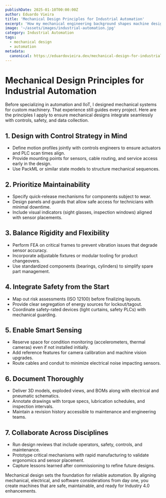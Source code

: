 ```yaml
---
publishDate: 2025-01-10T00:00:00Z
author: Eduardo Vieira
title: 'Mechanical Design Principles for Industrial Automation'
excerpt: 'How my mechanical engineering background shapes machine design that integrates smoothly with modern controls and IIoT.'
image: '~/assets/images/industrial-automation.jpg'
category: Industrial Automation
tags:
  - mechanical design
  - automation
metadata:
  canonical: https://eduardovieira.dev/mechanical-design-for-industrial-automation
---
```


# Mechanical Design Principles for Industrial Automation

Before specializing in automation and IIoT, I designed mechanical systems for custom machinery. That experience still guides every project. Here are the principles I apply to ensure mechanical designs integrate seamlessly with controls, safety, and data collection.

## 1. Design with Control Strategy in Mind

- Define motion profiles jointly with controls engineers to ensure actuators and PLC scan times align.
- Provide mounting points for sensors, cable routing, and service access early in the design.
- Use PackML or similar state models to structure mechanical sequences.

## 2. Prioritize Maintainability

- Specify quick-release mechanisms for components subject to wear.
- Design panels and guards that allow safe access for technicians with minimal downtime.
- Include visual indicators (sight glasses, inspection windows) aligned with sensor placements.

## 3. Balance Rigidity and Flexibility

- Perform FEA on critical frames to prevent vibration issues that degrade sensor accuracy.
- Incorporate adjustable fixtures or modular tooling for product changeovers.
- Use standardized components (bearings, cylinders) to simplify spare part management.

## 4. Integrate Safety from the Start

- Map out risk assessments (ISO 12100) before finalizing layouts.
- Provide clear segregation of energy sources for lockout/tagout.
- Coordinate safety-rated devices (light curtains, safety PLCs) with mechanical guarding.

## 5. Enable Smart Sensing

- Reserve space for condition monitoring (accelerometers, thermal cameras) even if not installed initially.
- Add reference features for camera calibration and machine vision upgrades.
- Route cables and conduit to minimize electrical noise impacting sensors.

## 6. Document Thoroughly

- Deliver 3D models, exploded views, and BOMs along with electrical and pneumatic schematics.
- Annotate drawings with torque specs, lubrication schedules, and inspection intervals.
- Maintain a revision history accessible to maintenance and engineering teams.

## 7. Collaborate Across Disciplines

- Run design reviews that include operators, safety, controls, and maintenance.
- Prototype critical mechanisms with rapid manufacturing to validate ergonomics and sensor placement.
- Capture lessons learned after commissioning to refine future designs.

Mechanical design sets the foundation for reliable automation. By aligning mechanical, electrical, and software considerations from day one, you create machines that are safe, maintainable, and ready for Industry 4.0 enhancements.
